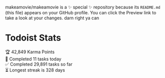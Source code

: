 makeamovie/makeamovie is a ✨ special ✨ repository because its `README.md` (this file) appears on your GitHub profile.
You can click the Preview link to take a look at your changes. darn right ya can

# Todoist Stats

<!-- TODO-IST:START -->
🏆  42,849 Karma Points           
🌸  Completed 11 tasks today           
✅  Completed 29,891 tasks so far           
⏳  Longest streak is 328 days
<!-- TODO-IST:END -->